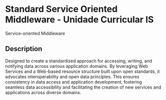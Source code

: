 # Standard Service Oriented Middleware - Unidade Curricular IS 

Service-oriented Middleware

## Description

Designed to create a standardized approach for accessing, writing, and notifying data across various application domains. By leveraging Web Services and a Web-based resource structure built upon open standards, it advocates interoperability and open data principles. This ensures consistency in data access and application development, fostering seamless data accessibility and facilitating the creation of new services and applications across diverse domains.
